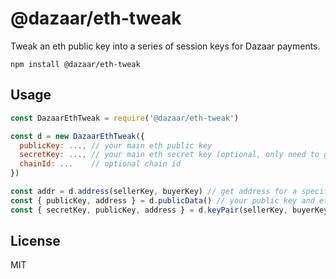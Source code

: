 # @dazaar/eth-tweak

Tweak an eth public key into a series of session keys for Dazaar payments.

```
npm install @dazaar/eth-tweak
```

## Usage

``` js
const DazaarEthTweak = require('@dazaar/eth-tweak')

const d = new DazaarEthTweak({
  publicKey: ..., // your main eth public key
  secretKey: ..., // your main eth secret key (optional, only need to generate tweaked private keys)
  chainId: ...    // optional chain id
})

const addr = d.address(sellerKey, buyerKey) // get address for a specific session
const { publicKey, address } = d.publicData() // your public key and eth address
const { secretKey, publicKey, address } = d.keyPair(sellerKey, buyerKey) // the tweaked keypair
```

## License

MIT
